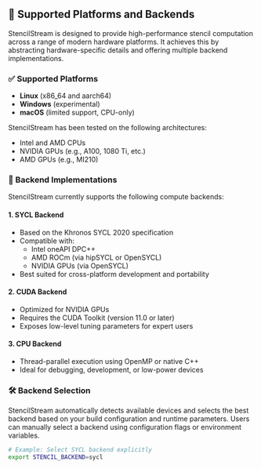 ## 🧩 Supported Platforms and Backends

StencilStream is designed to provide high-performance stencil computation across a range of modern hardware platforms. It achieves this by abstracting hardware-specific details and offering multiple backend implementations.

### ✅ Supported Platforms

- **Linux** (x86_64 and aarch64)
- **Windows** (experimental)
- **macOS** (limited support, CPU-only)

StencilStream has been tested on the following architectures:
- Intel and AMD CPUs
- NVIDIA GPUs (e.g., A100, 1080 Ti, etc.)
- AMD GPUs (e.g., MI210)

### 🚀 Backend Implementations

StencilStream currently supports the following compute backends:

#### 1. SYCL Backend
- Based on the Khronos SYCL 2020 specification
- Compatible with:
  - Intel oneAPI DPC++
  - AMD ROCm (via hipSYCL or OpenSYCL)
  - NVIDIA GPUs (via OpenSYCL)
- Best suited for cross-platform development and portability

#### 2. CUDA Backend
- Optimized for NVIDIA GPUs
- Requires the CUDA Toolkit (version 11.0 or later)
- Exposes low-level tuning parameters for expert users

#### 3. CPU Backend
- Thread-parallel execution using OpenMP or native C++
- Ideal for debugging, development, or low-power devices

### 🛠 Backend Selection

StencilStream automatically detects available devices and selects the best backend based on your build configuration and runtime parameters. Users can manually select a backend using configuration flags or environment variables.

```bash
# Example: Select SYCL backend explicitly
export STENCIL_BACKEND=sycl
